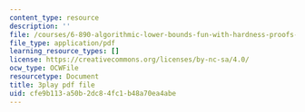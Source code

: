 ```yaml
---
content_type: resource
description: ''
file: /courses/6-890-algorithmic-lower-bounds-fun-with-hardness-proofs-fall-2014/cfe9b113a50b2dc84fc1b48a70ea4abe_EMyRV3H4Vf4.pdf
file_type: application/pdf
learning_resource_types: []
license: https://creativecommons.org/licenses/by-nc-sa/4.0/
ocw_type: OCWFile
resourcetype: Document
title: 3play pdf file
uid: cfe9b113-a50b-2dc8-4fc1-b48a70ea4abe
---
```

